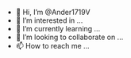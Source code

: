 - 👋 Hi, I’m @Ander1719V
- 👀 I’m interested in ...
- 🌱 I’m currently learning ...
- 💞️ I’m looking to collaborate on ...
- 📫 How to reach me ...

<!---
Ander1719V/Ander1719V is a ✨ special ✨ repository because its `README.md` (this file) appears on your GitHub profile.
You can click the Preview link to take a look at your changes.
--->
